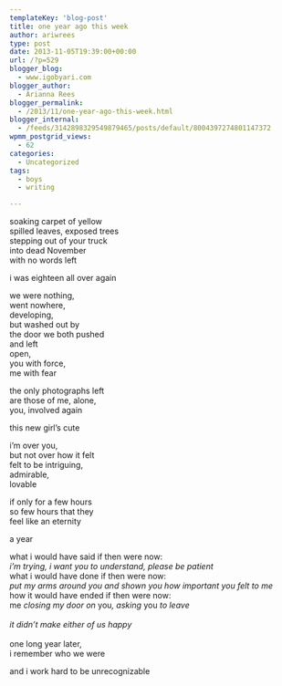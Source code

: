 ```yaml
---
templateKey: 'blog-post'
title: one year ago this week
author: ariwrees
type: post
date: 2013-11-05T19:39:00+00:00
url: /?p=529
blogger_blog:
  - www.igobyari.com
blogger_author:
  - Arianna Rees
blogger_permalink:
  - /2013/11/one-year-ago-this-week.html
blogger_internal:
  - /feeds/3142898329549879465/posts/default/8004397274801147372
wpmm_postgrid_views:
  - 62
categories:
  - Uncategorized
tags:
  - boys
  - writing

---
```

<div dir="ltr" style="text-align: left;">
  soaking carpet of yellow<br />spilled leaves, exposed trees<br />stepping out of your truck<br />into dead November<br />with no words left</p> 
  
  <p>
    i was eighteen all over again
  </p>
  
  <p>
    we were nothing,<br />went nowhere,<br />developing,<br />but washed out by<br />the door we both pushed <br />and left<br />open,<br />you with force,<br />me with fear
  </p>
  
  <p>
    the only photographs left<br />are those of me, alone,<br />you, involved again
  </p>
  
  <p>
    this new girl&#8217;s cute
  </p>
  
  <p>
    i&#8217;m over you,<br />but not over how it felt<br />felt to be intriguing,<br />admirable,<br />lovable
  </p>
  
  <p>
    if only for a few hours<br />so few hours that they<br />feel like an eternity
  </p>
  
  <p>
    a year
  </p>
  
  <p>
    what i would have said if then were now:<br /><i>i&#8217;m trying, i want you to understand, please be patient</i><br />what i would have done if then were now:<br /><i>put my arms around you and shown you how important you felt to me&nbsp;</i><br />how it would have ended if then were now:<br />me<i> closing my door on </i>you<i>, asking </i>you <i>to leave</i><br /><i><br /></i><i>it didn&#8217;t make either of us happy &nbsp;&nbsp;</i><br /><i><br /></i>one long year later,<br />i remember who we were
  </p>
  
  <p>
    and i work hard to be unrecognizable
  </p>
  
  <p>
    </div>